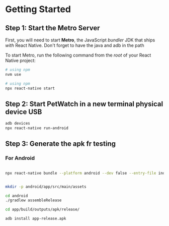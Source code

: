 # Getting Started

## Step 1: Start the Metro Server

First, you will need to start **Metro**, the JavaScript _bundler_ JDK that ships _with_ React Native.
Don't forget to have the java and adb in the path

To start Metro, run the following command from the _root_ of your React Native project:

```bash
# using npm
nvm use
```

```bash
# using npm
npx react-native start
```

## Step 2: Start PetWatch in a new terminal physical device USB

```bash
adb devices
npx react-native run-android
```

## Step 3: Generate the apk fr testing

### For Android

```bash

npx react-native bundle --platform android --dev false --entry-file index.js --bundle-output android/app/src/main/assets/index.android.bundle --assets-dest android/app/src/main/res/


mkdir -p android/app/src/main/assets

cd android
./gradlew assembleRelease

cd app/build/outputs/apk/release/

adb install app-release.apk

```
